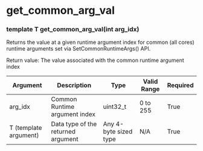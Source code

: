 # get_common_arg_val

### template<typename T> T get_common_arg_val(int arg_idx)

Returns the value at a given runtime argument index for common (all cores) runtime arguments set via SetCommonRuntimeArgs() API.

Return value: The value associated with the common runtime argument index

| Argument              | Description                        | Type                  | Valid Range      | Required       |
|-----------------------|------------------------------------|-----------------------|------------------|----------------|
| arg_idx               | Common Runtime argument index      | uint32_t              | 0 to 255         | True           |
| T (template argument) | Data type of the returned argument | Any 4-byte sized type | N/A              | True           |

